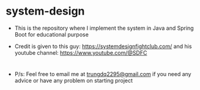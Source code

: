 # system-design
* This is the repository where I implement the system in Java and Spring Boot for educational purpose

* Credit is given to this guy: https://systemdesignfightclub.com/ and his youtube channel: https://www.youtube.com/@SDFC
#
* P/s: Feel free to email me at trungdq2295@gmail.com if you need any advice or have any problem on starting project 
